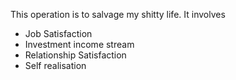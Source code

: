 This operation is to salvage my shitty life.
It involves
* Job Satisfaction
* Investment income stream
* Relationship Satisfaction
* Self realisation